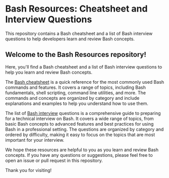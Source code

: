 # Bash Resources: Cheatsheet and Interview Questions

This repository contains a Bash cheatsheet and a list of Bash interview questions to help developers learn and review Bash concepts.

## Welcome to the Bash Resources repository!

Here, you'll find a Bash cheatsheet and a list of Bash interview questions to help you learn and review Bash concepts.

The [Bash cheatsheet](CHEATSHEET.md) is a quick reference for the most commonly used Bash commands and features. It covers a range of topics, including Bash fundamentals, shell scripting, command line utilities, and more. The commands and concepts are organized by category and include explanations and examples to help you understand how to use them.

The list of [Bash interview](INTERVIEW.md) questions is a comprehensive guide to preparing for a technical interview on Bash. It covers a wide range of topics, from basic Bash concepts to advanced features and best practices for using Bash in a professional setting. The questions are organized by category and ordered by difficulty, making it easy to focus on the topics that are most important for your interview.

We hope these resources are helpful to you as you learn and review Bash concepts. If you have any questions or suggestions, please feel free to open an issue or pull request in this repository.

Thank you for visiting!
